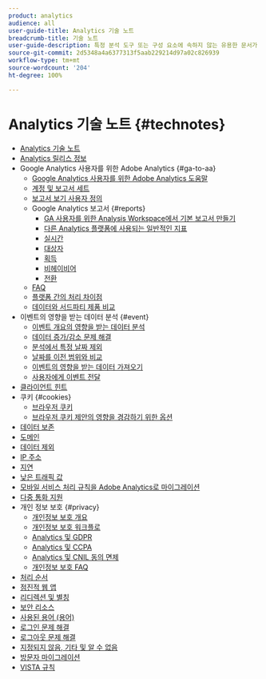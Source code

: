 ```yaml
---
product: analytics
audience: all
user-guide-title: Analytics 기술 노트
breadcrumb-title: 기술 노트
user-guide-description: 특정 분석 도구 또는 구성 요소에 속하지 않는 유용한 문서가 포함된 기술 자료를 찾아봅니다.
source-git-commit: 2d5348a4a6377313f5aab229214d97a02c826939
workflow-type: tm+mt
source-wordcount: '204'
ht-degree: 100%

---
```



# Analytics 기술 노트 {#technotes}

+ [Analytics 기술 노트](home.md)
+ [Analytics 릴리스 정보](https://experienceleague.adobe.com/ko/docs/analytics/release-notes/latest)
+ Google Analytics 사용자를 위한 Adobe Analytics {#ga-to-aa}
   + [Google Analytics 사용자를 위한 Adobe Analytics 도움말](ga-to-aa/home.md)
   + [계정 및 보고서 세트](ga-to-aa/accounts.md)
   + [보고서 보기 사용자 정의](ga-to-aa/customization.md)
   + Google Analytics 보고서 {#reports}
      + [GA 사용자를 위한 Analysis Workspace에서 기본 보고서 만들기](ga-to-aa/reports/create-report.md)
      + [다른 Analytics 플랫폼에 사용되는 일반적인 지표](ga-to-aa/reports/common-metrics.md)
      + [실시간](ga-to-aa/reports/realtime-reports.md)
      + [대상자](ga-to-aa/reports/audience-reports.md)
      + [획득](ga-to-aa/reports/acquisition-reports.md)
      + [비헤이비어](ga-to-aa/reports/behavior-reports.md)
      + [전환](ga-to-aa/reports/conversions-reports.md)
   + [FAQ](ga-to-aa/faq.md)
   + [플랫폼 간의 처리 차이점](ga-to-aa/processing-differences.md)
   + [데이터와 서드파티 제품 비교](ga-to-aa/compare-data.md)
+ 이벤트의 영향을 받는 데이터 분석 {#event}
   + [이벤트 개요의 영향을 받는 데이터 분석](event/overview.md)
   + [데이터 증가/감소 문제 해결](event/spikes-drops.md)
   + [분석에서 특정 날짜 제외](event/segments.md)
   + [날짜를 이전 범위와 비교](event/compare-dates.md)
   + [이벤트의 영향을 받는 데이터 가져오기](event/calcmetrics.md)
   + [사용자에게 이벤트 전달](event/communicate.md)
+ [클라이언트 힌트](client-hints.md)
+ 쿠키 {#cookies}
   + [브라우저 쿠키](cookies/cookies.md)
   + [브라우저 쿠키 제안의 영향을 경감하기 위한 옵션](cookies/cookieless.md)
+ [데이터 보존](data-retention.md)
+ [도메인](domains.md)
+ [데이터 제외](exclude-data.md)
+ [IP 주소](ip-addresses.md)
+ [지연](latency.md)
+ [낮은 트래픽 값](low-traffic.md)
+ [모바일 서비스 처리 규칙을 Adobe Analytics로 마이그레이션](migrate-mobile.md)
+ [다중 통화 지원](multicurrency.md)
+ 개인 정보 보호 {#privacy}
   + [개인정보 보호 개요](privacy/privacy-overview.md)
   + [개인정보 보호 워크플로](privacy/privacy-workflow.md)
   + [Analytics 및 GDPR](privacy/gdpr.md)
   + [Analytics 및 CCPA](privacy/ccpa.md)
   + [Analytics 및 CNIL 동의 면제](privacy/cnil-consent-exemption.md)
   + [개인정보 보호 FAQ](privacy/faq.md)
+ [처리 순서](processing-order.md)
+ [점진적 웹 앱](pwa.md)
+ [리디렉션 및 별칭](redirects.md)
+ [보안 리소스](security.md)
+ [사용된 용어 (용어)](terms.md)
+ [로그인 문제 해결](troubleshoot-login.md)
+ [로그아웃 문제 해결](troubleshoot-sessions.md)
+ [지정되지 않음, 기타 및 알 수 없음](unspecified.md)
+ [방문자 마이그레이션](visitor-migration.md)
+ [VISTA 규칙](vista.md)
